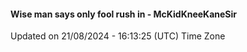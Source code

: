 #### Wise man says only fool rush in - McKidKneeKaneSir
Updated on 21/08/2024 - 16:13:25 (UTC) Time Zone
